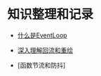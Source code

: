 # 知识整理和记录

* [什么是EventLoop](https://github.com/zhtzjz/2020-FE/issues/2)

* [深入理解回流和重绘](https://github.com/zhtzjz/2020fe/issues/1)

* [函数节流和防抖]
